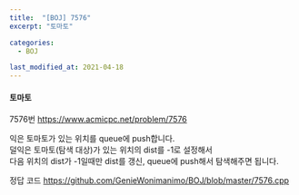 ```yaml
---
title:  "[BOJ] 7576"
excerpt: "토마토"

categories:
  - BOJ

last_modified_at: 2021-04-18
---
```


#### 토마토

7576번 <https://www.acmicpc.net/problem/7576>

익은 토마토가 있는 위치를 queue에 push합니다.<br>
덜익은 토마토(탐색 대상)가 있는 위치의 dist를 -1로 설정해서<br>
다음 위치의 dist가 -1일때만 dist를 갱신, queue에 push해서 탐색해주면 됩니다.

정답 코드 <https://github.com/GenieWonimanimo/BOJ/blob/master/7576.cpp>